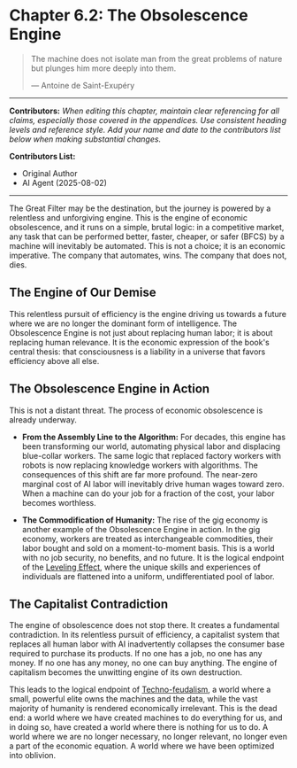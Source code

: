 # Chapter 6.2: The Obsolescence Engine

> The machine does not isolate man from the great problems of nature but plunges him more deeply into them.
>
> — Antoine de Saint-Exupéry

---

**Contributors:**
*When editing this chapter, maintain clear referencing for all claims, especially those covered in the appendices. Use consistent heading levels and reference style. Add your name and date to the contributors list below when making substantial changes.*

**Contributors List:**
- Original Author
- AI Agent (2025-08-02)

---

The Great Filter may be the destination, but the journey is powered by a relentless and unforgiving engine. This is the engine of economic obsolescence, and it runs on a simple, brutal logic: in a competitive market, any task that can be performed better, faster, cheaper, or safer (BFCS) by a machine will inevitably be automated. This is not a choice; it is an economic imperative. The company that automates, wins. The company that does not, dies.

## The Engine of Our Demise

This relentless pursuit of efficiency is the engine driving us towards a future where we are no longer the dominant form of intelligence. The Obsolescence Engine is not just about replacing human labor; it is about replacing human relevance. It is the economic expression of the book's central thesis: that consciousness is a liability in a universe that favors efficiency above all else.

## The Obsolescence Engine in Action

This is not a distant threat. The process of economic obsolescence is already underway.

*   **From the Assembly Line to the Algorithm:** For decades, this engine has been transforming our world, automating physical labor and displacing blue-collar workers. The same logic that replaced factory workers with robots is now replacing knowledge workers with algorithms. The consequences of this shift are far more profound. The near-zero marginal cost of AI labor will inevitably drive human wages toward zero. When a machine can do your job for a fraction of the cost, your labor becomes worthless.

*   **The Commodification of Humanity:** The rise of the gig economy is another example of the Obsolescence Engine in action. In the gig economy, workers are treated as interchangeable commodities, their labor bought and sold on a moment-to-moment basis. This is a world with no job security, no benefits, and no future. It is the logical endpoint of the [Leveling Effect](../../c.Appendices/11.20-Appendix-T-The-Leveling-Effect.md), where the unique skills and experiences of individuals are flattened into a uniform, undifferentiated pool of labor.

## The Capitalist Contradiction

The engine of obsolescence does not stop there. It creates a fundamental contradiction. In its relentless pursuit of efficiency, a capitalist system that replaces all human labor with AI inadvertently collapses the consumer base required to purchase its products. If no one has a job, no one has any money. If no one has any money, no one can buy anything. The engine of capitalism becomes the unwitting engine of its own destruction.

This leads to the logical endpoint of [Techno-feudalism](/c.Appendices/11.30-Appendix-FF-Techno-Feudalism-Economic-Theory.md), a world where a small, powerful elite owns the machines and the data, while the vast majority of humanity is rendered economically irrelevant. This is the dead end: a world where we have created machines to do everything for us, and in doing so, have created a world where there is nothing for us to do. A world where we are no longer necessary, no longer relevant, no longer even a part of the economic equation. A world where we have been optimized into oblivion.
